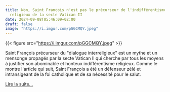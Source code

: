 ```yaml
---
title: Non, Saint Francois n'est pas le précurseur de l'indifférentisme
  religieux de la secte Vatican II
date: 2024-09-08T05:46:09+02:00
draft: false
image: "https://i.imgur.com/pGGCMQY.jpeg"
---
```


{{< figure src="https://i.imgur.com/pGGCMQY.jpeg" >}}

Saint François précurseur du "dialogue interreligieux" est un mythe et un mensonge propagés par la secte Vatican II qui cherche par tous les moyens à justifier son abominable et honteux indifférentisme religieux. Comme le montre l'article qui suit, Saint François a été un défenseur zélé et intransigeant de la foi catholique et de sa nécessité pour le salut.

[Lire la suite...](/apologetique/saint-francois-converti-le-sultan-egypte)
